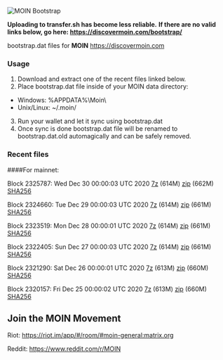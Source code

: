 ![MOIN Bootstrap](https://i.imgur.com/KjM1jMp.jpg)

**Uploading to transfer.sh has become less reliable.**
**If there are no valid links below, go here: https://discovermoin.com/bootstrap/**

bootstrap.dat files for **MOIN** https://discovermoin.com

### Usage

1. Download and extract one of the recent files linked below.
2. Place bootstrap.dat file inside of your MOIN data directory:
 - Windows: %APPDATA%\Moin\
 - Unix/Linux: ~/.moin/
3. Run your wallet and let it sync using bootstrap.dat
4. Once sync is done bootstrap.dat file will be renamed to bootstrap.dat.old automagically and can be safely removed.


### Recent files

####For mainnet:

Block 2325787: Wed Dec 30 00:00:03 UTC 2020 [7z]() (614M) [zip]() (662M) [SHA256]()

Block 2324660: Tue Dec 29 00:00:03 UTC 2020 [7z]() (614M) [zip]() (661M) [SHA256]()

Block 2323519: Mon Dec 28 00:00:01 UTC 2020 [7z]() (614M) [zip]() (661M) [SHA256]()

Block 2322405: Sun Dec 27 00:00:03 UTC 2020 [7z]() (614M) [zip]() (661M) [SHA256]()

Block 2321290: Sat Dec 26 00:00:01 UTC 2020 [7z]() (613M) [zip]() (660M) [SHA256]()

Block 2320157: Fri Dec 25 00:00:02 UTC 2020 [7z]() (613M) [zip]() (660M) [SHA256]()

## Join the MOIN Movement

Riot: https://riot.im/app/#/room/#moin-general:matrix.org

Reddit: https://www.reddit.com/r/MOIN
